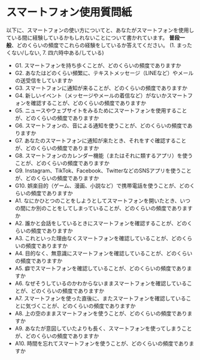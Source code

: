 # スマートフォン使用質問紙

以下に、スマートフォンの使い方についてと、あなたがスマートフォンを使用している間に経験しているかもしれないことについて書かれています。
**普段一般**、どのくらいの頻度でこれらの経験をしているか答えてください。
(1. まったくない/しない, 7. 四六時中ある/している)

- G1.  スマートフォンを持ち歩くことが、どのくらいの頻度でありますか
- G2.  あなたはどのくらい頻繁に、テキストメッセージ（LINEなど）やメールの送受信をしていますか
- G3.  スマートフォンに通知が来ることが、どのくらいの頻度でありますか
- G4.  新しいイベント（メッセージやメールの着信など）がないかスマートフォンを確認することが、どのくらいの頻度でありますか
- G5.  ニュースやウェブサイトをみるためにスマートフォンを使用することが、どのくらいの頻度でありますか
- G6.  スマートフォンの、音による通知を使うことが、どのくらいの頻度でありますか
- G7.  あなたのスマートフォンに通知が来たとき、それをすぐ確認することが、どのくらいの頻度でありますか
- G8.  スマートフォンのカレンダー機能（またはそれに類するアプリ）を使うことが、どのくらいの頻度でありますか
- G9.  Instagram、TikTok、Facebook、TwitterなどのSNSアプリを使うことが、どのくらいの頻度でありますか
- G10. 娯楽目的（ゲーム、漫画、小説など）で携帯電話を使うことが、どのくらいの頻度でありますか
- A1.  なにかひとつのことをしようとしてスマートフォンを開いたとき、いつの間にか別のことをしてしまっていることが、どのくらいの頻度でありますか
- A2.  誰かと会話をしているときにスマートフォンを確認することが、どのくらいの頻度でありますか
- A3.  これといった理由なくスマートフォンを確認していることが、どのくらいの頻度でありますか
- A4.  目的なく、無意識にスマートフォンを確認していることが、どのくらいの頻度でありますか
- A5.  癖でスマートフォンを確認していることが、どのくらいの頻度でありますか
- A6.  なぜそうしているのかわからないままスマートフォンを確認していることが、どのくらいの頻度でありますか
- A7.  スマートフォンを使った直後に、またスマートフォンを確認していることに気づくことが、どのくらいの頻度でありますか
- A8.  上の空のままスマートフォンを使うことが、どのくらいの頻度でありますか
- A9.  あなたが意図していたよりも長く、スマートフォンを使ってしまうことが、どのくらいの頻度でありますか
- A10. 時間を忘れてスマートフォンを使うことが、どのくらいの頻度でありますか
